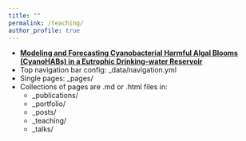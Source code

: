 ```yaml
---
title: ""
permalink: /teaching/
author_profile: true
---
```


* <b>[Modeling and Forecasting Cyanobacterial Harmful Algal Blooms (CyanoHABs) in a Eutrophic Drinking-water Reservoir](http://haowen-math.com/publications/2009-10-01-paper-title-number-1)</b> 
* Top navigation bar config: _data/navigation.yml
* Single pages: _pages/
* Collections of pages are .md or .html files in:
  * _publications/
  * _portfolio/
  * _posts/
  * _teaching/
  * _talks/

